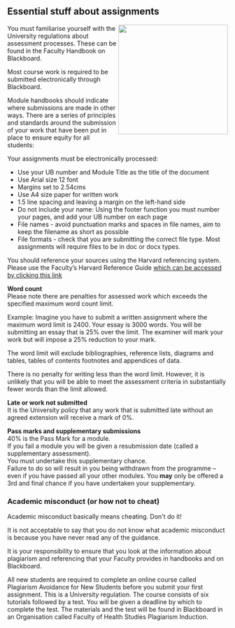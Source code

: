 ## Essential stuff about assignments
<img src="images/survival_tip4.png" height="250px" width="250px" align="right"  />


You must familiarise yourself with the University regulations about assessment processes.  These can be found in the Faculty Handbook on Blackboard.

Most course work is required to be submitted electronically through Blackboard. 

Module handbooks should indicate where submissions are made in other ways. There are a series of principles and standards around the submission of your work that have been put in place to 
ensure equity for all students:

Your assignments must be electronically processed:
* Use your UB number and Module Title as the title of the document
* Use Arial size 12 font
* Margins set to 2.54cms
* Use A4 size paper for written work
* 1.5 line spacing and leaving a margin on the left-hand side
* Do not include your name: Using the footer function you must number your pages, and add your UB number on each page
* File names - avoid punctuation marks and spaces in file names, aim to keep the filename as short as possible
* File formats - check that you are submitting the correct file type. Most assignments will
require files to be in doc or docx types.

You should reference your sources using the Harvard referencing system. 
Please use the Faculty’s Harvard Reference Guide <a href="http://www.bradford.ac.uk/library/files/course/harvard-ref/index.htm" target="_blank"> which can be accessed by clicking this link</a> 

**Word count**  
Please note there are penalties for assessed work which exceeds the specified maximum word count limit.

Example: 
Imagine you have to submit a written assignment where the maximum word limit is 2400.
Your essay is 3000 words.
You will be submitting an essay that is 25% over the limit.
The examiner will mark your work but will impose a 25% reduction to your mark.

The word limit will exclude bibliographies, reference lists, diagrams and tables, tables of
contents footnotes and appendices of data.

There is no penalty for writing less than the word limit. However, it is unlikely that you
will be able to meet the assessment criteria in substantially fewer words than the limit allowed.

**Late or work not submitted**  
It is the University policy that any work that is submitted late without an agreed extension will receive a mark of 0%.

**Pass marks and supplementary submissions**  
40% is the Pass Mark for a module.   
If you fail a module you will be given a resubmission date (called a supplementary assessment).  
You must undertake this supplementary chance.  
Failure to do so will result in you being withdrawn from the programme – even if you have passed all your other modules. 
You **may** only be offered a 3rd and final chance if you have undertaken your supplementary. 

### Academic misconduct (or how not to cheat)
 
Academic misconduct basically means cheating. Don't do it!


It is not acceptable to say that you do not know what academic misconduct is because you have never read any of the guidance.

It is your responsibility to ensure that you look at the information about plagiarism and referencing that your Faculty provides in handbooks and on Blackboard.

All new students are required to complete an online course called Plagiarism Avoidance for New Students before you submit your first assignment. This is a University regulation. The course consists of six tutorials followed by a test. You will be given a deadline by which to  complete the test. The materials and the test will be found in Blackboard in an Organisation called
Faculty of Health Studies Plagiarism Induction.
